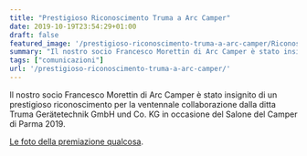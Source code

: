 ```yaml
---
title: "Prestigioso Riconoscimento Truma a Arc Camper"
date: 2019-10-19T23:54:29+01:00
draft: false
featured_image: '/prestigioso-riconoscimento-truma-a-arc-camper/Riconoscimento-ad-Arc-Camper-2.jpg'
summary: "Il nostro socio Francesco Morettin di Arc Camper è stato insignito ..."
tags: ["comunicazioni"]
url: '/prestigioso-riconoscimento-truma-a-arc-camper/'
---
```


Il nostro socio Francesco Morettin di Arc Camper è stato insignito di un prestigioso riconoscimento per la ventennale collaborazione dalla ditta Truma Gerätetechnik GmbH und Co. KG in occasione del Salone del Camper di Parma 2019.

[Le foto della premiazione qualcosa](https://photos.app.goo.gl/aEeppBW169U4BMxUA).